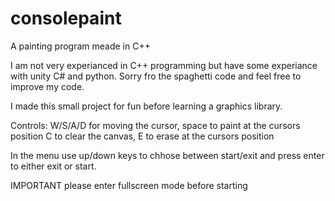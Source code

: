# consolepaint
A painting program meade in C++

I am not very experianced in C++ programming but have some experiance with unity C# and python.
Sorry fro the spaghetti code and feel free to improve my code.

I made this small project for fun before learning a graphics library.

Controls: W/S/A/D for moving the cursor, space to paint at the cursors position
C to clear the canvas, E to erase at the cursors position

In the menu use up/down keys to chhose between start/exit and press enter to either exit or start.

IMPORTANT please enter fullscreen mode before starting
